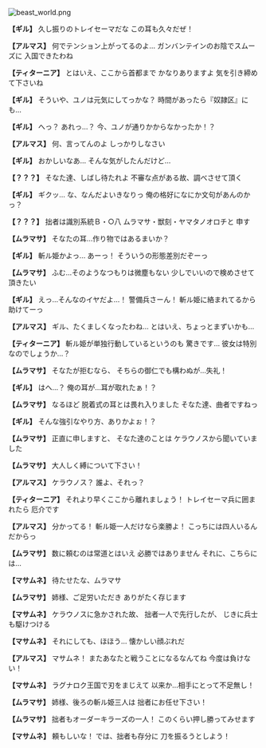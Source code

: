 
![beast_world.png](../images/backgrounds/beast_world.png)

**【ギル】**
久し振りのトレイセーマだな
この耳も久々だぜ！

**【アルマス】**
何でテンション上がってるのよ…
ガンバンテインのお陰でスムーズに
入国できたわね

**【ティターニア】**
とはいえ、ここから首都まで
かなりありますよ
気を引き締めて下さいね

**【ギル】**
そういや、ユノは元気にしてっかな？
時間があったら『奴隷区』にも…

**【ギル】**
へっ？
あれっ…？
今、ユノが通りかからなかったか！？

**【アルマス】**
何、言ってんのよ
しっかりしなさい

**【ギル】**
おかしいなあ…
そんな気がしたんだけど…

**【？？？】**
そなた達、しばし待たれよ
不審な点がある故、調べさせて頂く

**【ギル】**
ギクッ…
な、なんだよいきなりっ
俺の格好になにか文句があんのかっ？

**【？？？】**
拙者は識別系統Ｂ・○八
ムラマサ・獣刻・ヤマタノオロチと
申す

**【ムラマサ】**
そなたの耳…作り物ではあるまいか？

**【ギル】**
斬ル姫かよっ…
あーっ！
そういうの形態差別だぞーっ

**【ムラマサ】**
ふむ…そのようなつもりは微塵もない
少しでいいので検めさせて頂きたい

**【ギル】**
えっ…そんなのイヤだよ…！
警備兵さーん！
斬ル姫に絡まれてるから助けてーっ

**【アルマス】**
ギル、たくましくなったわね…
とはいえ、ちょっとまずいかも…

**【ティターニア】**
斬ル姫が単独行動しているというのも
驚きです…
彼女は特別なのでしょうか…？

**【ムラマサ】**
そなたが拒むなら、
そちらの御仁でも構わぬが…失礼！

**【ギル】**
はへ…？
俺の耳が…耳が取れたぁ！？

**【ムラマサ】**
なるほど
脱着式の耳とは畏れ入りました
そなた達、曲者ですねっ

**【ギル】**
そんな強引なやり方、ありかよぉ！？

**【ムラマサ】**
正直に申しますと、
そなた達のことは
ケラウノスから聞いていました

**【ムラマサ】**
大人しく縛について下さい！

**【アルマス】**
ケラウノス？
誰よ、それっ？

**【ティターニア】**
それより早くここから離れましょう！
トレイセーマ兵に囲まれたら
厄介です

**【アルマス】**
分かってる！
斬ル姫一人だけなら楽勝よ！
こっちには四人いるんだからっ

**【ムラマサ】**
数に頼むのは常道とはいえ
必勝ではありません
それに、こちらには…

**【マサムネ】**
待たせたな、ムラマサ

**【ムラマサ】**
姉様、ご足労いただき
ありがたく存じます

**【マサムネ】**
ケラウノスに急かされた故、
拙者一人で先行したが、
じきに兵士も駆けつける

**【マサムネ】**
それにしても、ほほう…
懐かしい顔ぶれだ

**【アルマス】**
マサムネ！
またあなたと戦うことになるなんてね
今度は負けない！

**【マサムネ】**
ラグナロク王国で刃をまじえて
以来か…相手にとって不足無し！

**【ムラマサ】**
姉様、後ろの斬ル姫三人は
拙者にお任せ下さい！

**【ムラマサ】**
拙者もオーダーキラーズの一人！
このくらい押し勝ってみせます

**【マサムネ】**
頼もしいな！
では、拙者も存分に
刀を振るうとしよう！